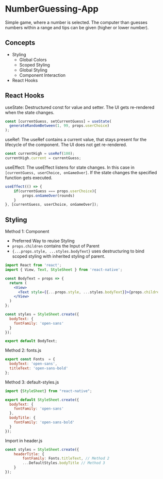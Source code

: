 # NumberGuessing-App
Simple game, where a number is selected. The computer than guesses numbers within a range and tips can be given (higher or lower number).

## Concepts
- Styling
    - Global Colors
    - Scoped Styling
    - Global Styling
    - Component Interaction
- React Hooks

    
## React Hooks
useState: Destructured const for value and setter. The UI gets re-rendered when the state changes.
```jsx
const [currentGuess, setCurrentGuess] = useState(
  generateRandomBetween(1, 99, props.userChoice)
);
``` 
useRef: The useRef contains a current value, that stays present for the lifecycle of the component. The UI does not get re-rendered. 
```jsx
const currentHigh = useRef(100);
currentHigh.current = currentGuess;
```

useEffect: The useEffect listens for state changes. In this case in `[currentGuess, userChoice, onGameOver]`. If the state changes the specified function gets executed.
```jsx
useEffect(() => {
    if(currentGuess === props.userChoice){
        props.onGameOver(rounds)
    }
}, [currentGuess, userChoice, onGameOver]);
```
    
## Styling
Method 1: Component
- Preferred Way to reuise Styling
- `props.children` contains the Input of Parent
- `{...props.style, ...styles.bodyText}` uses destructuring to bind scoped styling with inherited styling of parent.


```jsx
import React from 'react';
import { View, Text, StyleSheet } from 'react-native';

const BodyText = props => {
  return (
    <View>
      <Text style={{...props.style, ...styles.bodyText}}>{props.children}</Text>
    </View>
  )
};

const styles = StyleSheet.create({
  bodyText: {
    fontFamily: 'open-sans'
  }
});

export default BodyText;
```

Method 2: fonts.js
```jsx
export const Fonts  = {
  bodyText: 'open-sans',
  titleText: 'open-sans-bold'
};
```

Method 3: default-styles.js
```jsx
import {StyleSheet} from "react-native";

export default StyleSheet.create({
  bodyText: {
    fontFamily: 'open-sans'
  },
  bodyTitle: {
    fontFamily: 'open-sans-bold'
  }
});
```

Import in header.js
```jsx
const styles = StyleSheet.create({
    headerTitle: {
        fontFamily: Fonts.titleText, // Method 2
        ...DefaultStyles.bodyTitle // Method 3
    }
});
```


